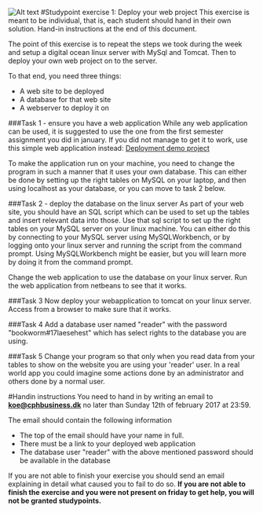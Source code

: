![Alt text](../img/lotussm.png)
#Studypoint exercise 1: Deploy your web project
This exercise is meant to be individual, that is, each student should hand in their own solution.
Hand-in instructions at the end of this document.

The point of this exercise is to repeat the steps we took during the week and setup a digital ocean linux server with MySql and Tomcat. Then to deploy your own web project on to the server.

To that end, you need three things:

* A web site to be deployed 
* A database for that web site
* A webserver to deploy it on

###Task 1 - ensure you have a web application
While any web application can be used, it is suggested to use the one from the first semester assignment you did in january. If you did not manage to get it to work, use this simple web application instead: [Deployment demo project](../demo/webdeploydemo)  

To make the application run on your machine, you need to change the program in such a manner that it uses your own database. This can either be done by setting up the right tables on MySQL on your laptop, and then using localhost as your database, or you can move to task 2 below.

###Task 2 - deploy the database on the linux server
As part of your web site, you should have an SQL script which can be used to set up the tables and insert relevant data into those. Use that sql script to set up the right tables on your MySQL server on your linux machine. You can either do this by connecting to your MySQL server using MySQLWorkbench, or by logging onto your linux server and running the script from the command prompt. Using MySQLWorkbench might be easier, but you will learn more by doing it from the command prompt.

Change the web application to use the database on your linux server. Run the web application from netbeans to see that it works.

###Task 3
Now deploy your webapplication to tomcat on your linux server. Access from a browser to make sure that it works.

###Task 4
Add a database user named "reader" with the password "bookworm#17laesehest" which has select rights to the database you are using.

###Task 5
Change your program so that only when you read data from your tables to show on the website you are using your 'reader' user. In a real world app you could imagine some actions done by an administrator and others done by a normal user.


#Handin instructions
You need to hand in by writing an email to **koe@cphbusiness.dk** no later than Sunday 12th of february 2017 at 23:59.

The email should contain the following information

* The top of the email should have your name in full.
* There must be a link to your deployed web application
* The database user "reader" with the above mentioned password should be available in the database

If you are not able to finish your exercise you should send an email explaining in detail what caused you to fail to do so. **If you are not able to finish the exercise and you were not present on friday to get help, you will not be granted studypoints.**


